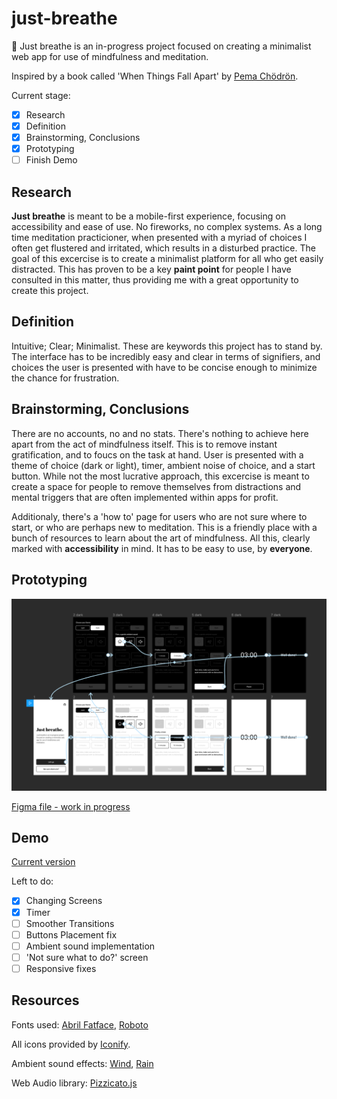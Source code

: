 # just-breathe

🧘 Just breathe is an in-progress project focused on creating a minimalist web app for use of mindfulness and meditation.

Inspired by a book called 'When Things Fall Apart' by [Pema Chödrön](https://en.wikipedia.org/wiki/Pema_Chödrön).

Current stage:

- [x] Research
- [x] Definition
- [x] Brainstorming, Conclusions
- [x] Prototyping
- [ ] Finish Demo

## Research

**Just breathe** is meant to be a mobile-first experience, focusing on accessibility and ease of use. No fireworks, no complex systems. As a long time meditation practicioner, when presented with a myriad of choices I often get flustered and irritated, which results in a disturbed practice. The goal of this excercise is to create a minimalist platform for all who get easily distracted. This has proven to be a key **paint point** for people I have consulted in this matter, thus providing me with a great opportunity to create this project.

## Definition

Intuitive; Clear; Minimalist. These are keywords this project has to stand by. The interface has to be incredibly easy and clear in terms of signifiers, and choices the user is presented with have to be concise enough to minimize the chance for frustration.

## Brainstorming, Conclusions

There are no accounts, no and no stats. There's nothing to achieve here apart from the act of mindfulness itself. This is to remove instant gratification, and to foucs on the task at hand. User is presented with a theme of choice (dark or light), timer, ambient noise of choice, and a start button. While not the most lucrative approach, this excercise is meant to create a space for people to remove themselves from distractions and mental triggers that are often implemented within apps for profit.

Additionaly, there's a 'how to' page for users who are not sure where to start, or who are perhaps new to meditation. This is a friendly place with a bunch of resources to learn about the art of mindfulness. All this, clearly marked with **accessibility** in mind. It has to be easy to use, by **everyone**.

## Prototyping

![Prototype for Just Breathe](img/just-breathe-prototype.png)

[Figma file - work in progress](https://www.figma.com/file/96uvXp9ipCXgezTFGl3iYW/Untitled?node-id=0%3A1)

## Demo

[Current version](https://just-breathe-demo.netlify.app)

Left to do:

- [x] Changing Screens
- [x] Timer
- [ ] Smoother Transitions
- [ ] Buttons Placement fix
- [ ] Ambient sound implementation
- [ ] 'Not sure what to do?' screen
- [ ] Responsive fixes

## Resources

Fonts used:
[Abril Fatface](https://fonts.google.com/specimen/Abril+Fatface?query=abril),
[Roboto](https://fonts.google.com/specimen/Roboto?query=Roboto)

All icons provided by [Iconify](https://www.figma.com/community/plugin/735098390272716381).

Ambient sound effects:
[Wind](https://freesound.org/people/michieldb.nl/sounds/217457/),
[Rain](https://freesound.org/people/babuababua/sounds/344430/)

Web Audio library:
[Pizzicato.js](https://alemangui.github.io/pizzicato/)

